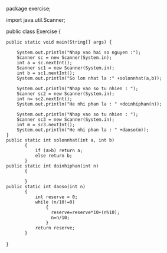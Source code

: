 
package exercise;

import java.util.Scanner;

public class Exercise {
   
    public static void main(String[] args) {
   
        System.out.println("Nhap vao hai so nguyen :");
        Scanner sc = new Scanner(System.in);
        int a = sc.nextInt();
        Scanner sc1 = new Scanner(System.in);
        int b = sc1.nextInt();
        System.out.println("So lon nhat la :" +solonnhat(a,b));
        
        System.out.println("Nhap vao so tu nhien : ");
        Scanner sc2 = new Scanner(System.in);
        int n= sc2.nextInt();
        System.out.println("He nhi phan la : " +doinhiphan(n));
        
        System.out.println("Nhap vao so tu nhien : ");
        Scanner sc3 = new Scanner(System.in);
        int m = sc3.nextInt();
        System.out.println("He nhi phan la : " +daoso(m));
    }
    public static int solonnhat(int a, int b)
           {
               if (a>b) return a;
               else return b;
           }
    public static int doinhiphan(int n)
           {   
               
           }
    public static int daoso(int n)
           {   
               int reserve = 0;
               while (n/10!=0)
                   {
                     reserve=reserve*10+(n%10);
                     n=n/10;                        
                   }
               return reserve;
           }
}
